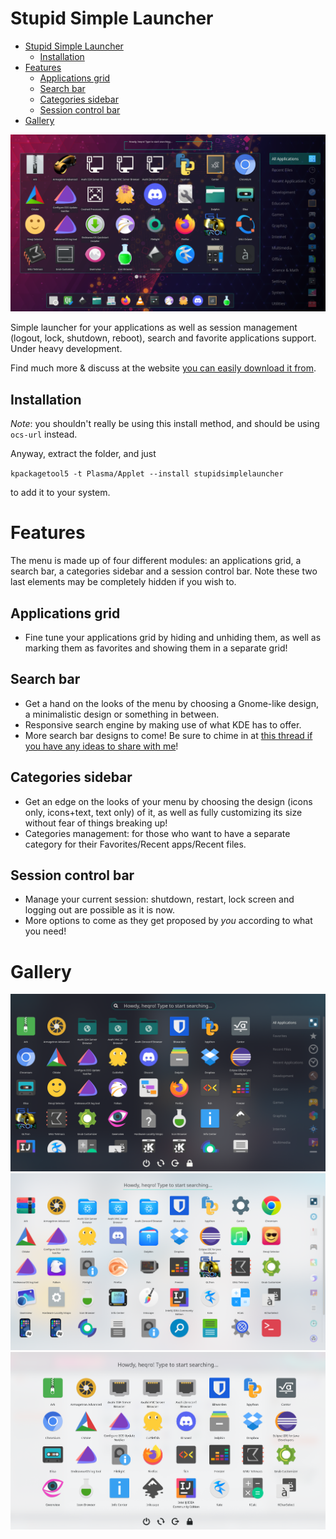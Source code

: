 # Stupid Simple Launcher

- [Stupid Simple Launcher](#stupid-simple-launcher)
  * [Installation](#installation)
- [Features](#features)
  * [Applications grid](#applications-grid)
  * [Search bar](#search-bar)
  * [Categories sidebar](#categories-sidebar)
  * [Session control bar](#session-control-bar)
- [Gallery](#gallery)

![alt text](./previews/AllApplicationsBackground.png)

Simple launcher for your applications as well as session management (logout, lock, shutdown, reboot), search and favorite applications support. Under heavy development.

Find much more & discuss at the website [you can easily download it from](https://store.kde.org/p/1584342).

## Installation

*Note*: you shouldn't really be using this install method, and should be using `ocs-url` instead.

Anyway, extract the folder, and just

`kpackagetool5 -t Plasma/Applet --install stupidsimplelauncher`

to add it to your system.

# Features

The menu is made up of four different modules: an applications grid, a search bar, a categories sidebar and a session control bar. Note these two last elements may be completely hidden if you wish to.

## Applications grid

* Fine tune your applications grid by hiding and unhiding them, as well as marking them as favorites and showing them in a separate grid!

## Search bar

* Get a hand on the looks of the menu by choosing a Gnome-like design, a minimalistic design or something in between.
* Responsive search engine by making use of what KDE has to offer.
* More search bar designs to come! Be sure to chime in at [this thread if you have any ideas to share with me](https://github.com/heqro/stupid-simple-launcher/issues/3)!

## Categories sidebar

* Get an edge on the looks of your menu by choosing the design (icons only, icons+text, text only) of it, as well as fully customizing its size without fear of things breaking up!
* Categories management: for those who want to have a separate category for their Favorites/Recent apps/Recent files.

## Session control bar

* Manage your current session: shutdown, restart, lock screen and logging out are possible as it is now.
* More options to come as they get proposed by *you* according to what you need!

# Gallery

![alt text](./previews/DarkAllCategoriesRight.png)
![alt text](./previews/LightAllCategoriesRight.png)
![alt text](./previews/NoCategoriesSidebar.png)

